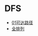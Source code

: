 # DFS
- [01可达路径](https://kamacoder.com/problempage.php?pid=1170)
- [全排列](https://leetcode.cn/problems/permutations/description/)